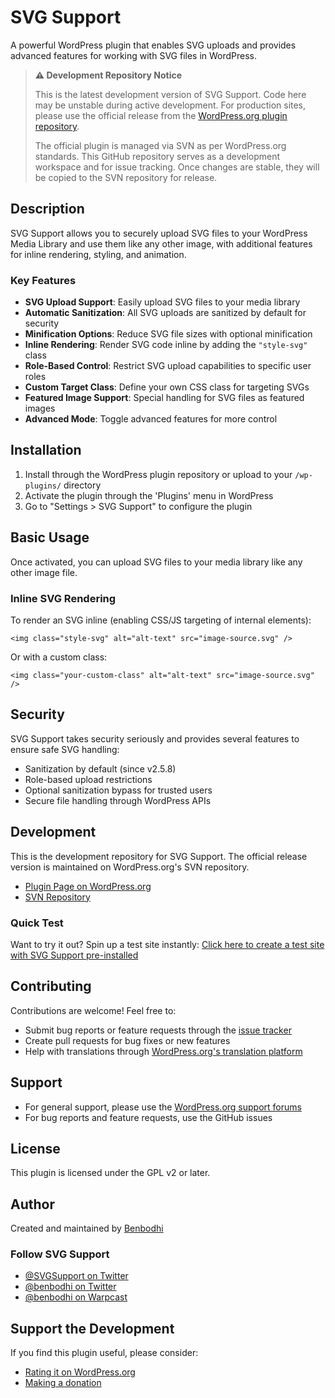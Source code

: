# SVG Support

A powerful WordPress plugin that enables SVG uploads and provides advanced features for working with SVG files in WordPress.

> **⚠️ Development Repository Notice**
> 
> This is the latest development version of SVG Support. Code here may be unstable during active development. For production sites, please use the official release from the [WordPress.org plugin repository](https://wordpress.org/plugins/svg-support/).
>
> The official plugin is managed via SVN as per WordPress.org standards. This GitHub repository serves as a development workspace and for issue tracking. Once changes are stable, they will be copied to the SVN repository for release.

## Description

SVG Support allows you to securely upload SVG files to your WordPress Media Library and use them like any other image, with additional features for inline rendering, styling, and animation.

### Key Features

- **SVG Upload Support**: Easily upload SVG files to your media library
- **Automatic Sanitization**: All SVG uploads are sanitized by default for security
- **Minification Options**: Reduce SVG file sizes with optional minification
- **Inline Rendering**: Render SVG code inline by adding the `"style-svg"` class
- **Role-Based Control**: Restrict SVG upload capabilities to specific user roles
- **Custom Target Class**: Define your own CSS class for targeting SVGs
- **Featured Image Support**: Special handling for SVG files as featured images
- **Advanced Mode**: Toggle advanced features for more control

## Installation

1. Install through the WordPress plugin repository or upload to your `/wp-plugins/` directory
2. Activate the plugin through the 'Plugins' menu in WordPress
3. Go to "Settings > SVG Support" to configure the plugin

## Basic Usage

Once activated, you can upload SVG files to your media library like any other image file.

### Inline SVG Rendering

To render an SVG inline (enabling CSS/JS targeting of internal elements):

```
<img class="style-svg" alt="alt-text" src="image-source.svg" />
```

Or with a custom class:

```
<img class="your-custom-class" alt="alt-text" src="image-source.svg" />
```

## Security

SVG Support takes security seriously and provides several features to ensure safe SVG handling:

- Sanitization by default (since v2.5.8)
- Role-based upload restrictions
- Optional sanitization bypass for trusted users
- Secure file handling through WordPress APIs

## Development

This is the development repository for SVG Support. The official release version is maintained on WordPress.org's SVN repository.

- [Plugin Page on WordPress.org](https://wordpress.org/plugins/svg-support/)
- [SVN Repository](https://plugins.svn.wordpress.org/svg-support/)

### Quick Test

Want to try it out? Spin up a test site instantly:
[Click here to create a test site with SVG Support pre-installed](https://tastewp.com/new?pre-installed-plugin-slug=svg-support&redirect=options-general.php%3Fpage%3Dsvg-support&ni=true)

## Contributing

Contributions are welcome! Feel free to:

- Submit bug reports or feature requests through the [issue tracker](https://github.com/your-username/svg-support/issues)
- Create pull requests for bug fixes or new features
- Help with translations through [WordPress.org's translation platform](https://translate.wordpress.org/projects/wp-plugins/svg-support)

## Support

- For general support, please use the [WordPress.org support forums](https://wordpress.org/support/plugin/svg-support/)
- For bug reports and feature requests, use the GitHub issues

## License

This plugin is licensed under the GPL v2 or later.

## Author

Created and maintained by [Benbodhi](https://benbodhi.com)

### Follow SVG Support

- [@SVGSupport on Twitter](https://twitter.com/svgsupport)
- [@benbodhi on Twitter](https://twitter.com/benbodhi)
- [@benbodhi on Warpcast](https://warpcast.com/benbodhi)

## Support the Development

If you find this plugin useful, please consider:
- [Rating it on WordPress.org](https://wordpress.org/support/plugin/svg-support/reviews/#new-post)
- [Making a donation](https://www.paypal.com/cgi-bin/webscr?cmd=_s-xclick&hosted_button_id=Z9R7JERS82EQQ)